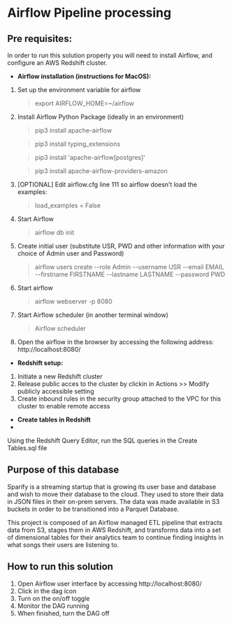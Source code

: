 # Airflow Pipeline processing

## Pre requisites:

In order to run this solution properly you will need to install Airflow, and configure an AWS Redshift cluster. 

* **Airflow installation (instructions for MacOS):**

1) Set up the environment variable for airflow

    >export AIRFLOW_HOME=~/airflow 
    
2) Install Airflow Python Package (ideally in an environment)

    >pip3 install apache-airflow
   
    >pip3 install typing_extensions
    
    >pip3 install 'apache-airflow[postgres]'
    
    >pip3 install apache-airflow-providers-amazon
    
3) [OPTIONAL] Edit airflow.cfg line 111 so airflow doesn’t load the examples:

    >load_examples = False
    
4) Start Airflow
    
    >airflow db init
    
5) Create initial user (substitute USR, PWD and other information with your choice of Admin user and Password)
    
    >airflow users  create --role Admin --username USR --email EMAIL --firstname FIRSTNAME --lastname LASTNAME --password PWD
    
6) Start airflow
    
    >airflow webserver -p 8080
    
7) Start Airflow scheduler (in another terminal window)
    
    >Airflow scheduler
    
8) Open the airflow in the browser by accessing the following address: http://localhost:8080/


* **Redshift setup:**

1) Initiate a new Redshift cluster
2) Release public acces to the cluster by clickin in Actions >> Modify publicly accessible setting
3) Create inbound rules in the security group attached to the VPC for this cluster to enable remote access

* **Create tables in Redshift**
*
Using the Redshift Query Editor, run the SQL queries in the Create Tables.sql file

## Purpose of this database 

Sparify is a streaming startup that is growing its user base and database and wish to move their database to the cloud. They used to store their data in JSON files in their on-prem servers. The data was made available in S3 buckets in order to be transitioned into a Parquet Database.

This project is composed of an Airflow managed ETL pipeline that extracts data from S3, stages them in AWS Redshift, and transforms data into a set of dimensional tables for their analytics team to continue finding insights in what songs their users are listening to. 

## How to run this solution

1) Open Airflow user interface by accessing http://localhost:8080/
2) Click in the dag icon
2) Turn on the on/off toggle 
3) Monitor the DAG running
4) When finished, turn the DAG off
